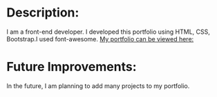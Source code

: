  


# Description:
I am a front-end developer.
I developed this portfolio using HTML, CSS, Bootstrap.I used font-awesome.
[My portfolio can be viewed here:](https://hema35.github.io/hemaportfolio.github.io/)

# Future Improvements:
 In the future, I am planning to add many projects to my portfolio.
